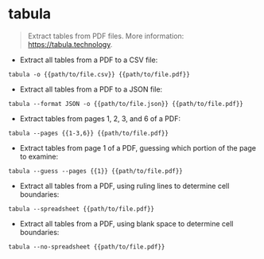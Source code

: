 # tabula

> Extract tables from PDF files.
> More information: <https://tabula.technology>.

- Extract all tables from a PDF to a CSV file:

`tabula -o {{path/to/file.csv}} {{path/to/file.pdf}}`

- Extract all tables from a PDF to a JSON file:

`tabula --format JSON -o {{path/to/file.json}} {{path/to/file.pdf}}`

- Extract tables from pages 1, 2, 3, and 6 of a PDF:

`tabula --pages {{1-3,6}} {{path/to/file.pdf}}`

- Extract tables from page 1 of a PDF, guessing which portion of the page to examine:

`tabula --guess --pages {{1}} {{path/to/file.pdf}}`

- Extract all tables from a PDF, using ruling lines to determine cell boundaries:

`tabula --spreadsheet {{path/to/file.pdf}}`

- Extract all tables from a PDF, using blank space to determine cell boundaries:

`tabula --no-spreadsheet {{path/to/file.pdf}}`
